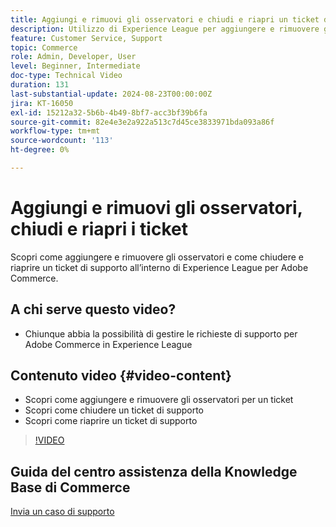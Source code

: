 ```yaml
---
title: Aggiungi e rimuovi gli osservatori e chiudi e riapri un ticket di supporto
description: Utilizzo di Experience League per aggiungere e rimuovere gli osservatori e chiudere e riaprire un ticket di supporto
feature: Customer Service, Support
topic: Commerce
role: Admin, Developer, User
level: Beginner, Intermediate
doc-type: Technical Video
duration: 131
last-substantial-update: 2024-08-23T00:00:00Z
jira: KT-16050
exl-id: 15212a32-5b6b-4b49-8bf7-acc3bf39b6fa
source-git-commit: 82e4e3e2a922a513c7d45ce3833971bda093a86f
workflow-type: tm+mt
source-wordcount: '113'
ht-degree: 0%

---
```


# Aggiungi e rimuovi gli osservatori, chiudi e riapri i ticket

Scopri come aggiungere e rimuovere gli osservatori e come chiudere e riaprire un ticket di supporto all’interno di Experience League per Adobe Commerce.

## A chi serve questo video?

* Chiunque abbia la possibilità di gestire le richieste di supporto per Adobe Commerce in Experience League

## Contenuto video {#video-content}

* Scopri come aggiungere e rimuovere gli osservatori per un ticket
* Scopri come chiudere un ticket di supporto
* Scopri come riaprire un ticket di supporto

>[!VIDEO](https://video.tv.adobe.com/v/3441360?learn=on&captions=ita)

## Guida del centro assistenza della Knowledge Base di Commerce

[Invia un caso di supporto](https://experienceleague.adobe.com/it/docs/commerce-knowledge-base/kb/help-center-guide/magento-help-center-user-guide#support-case)
